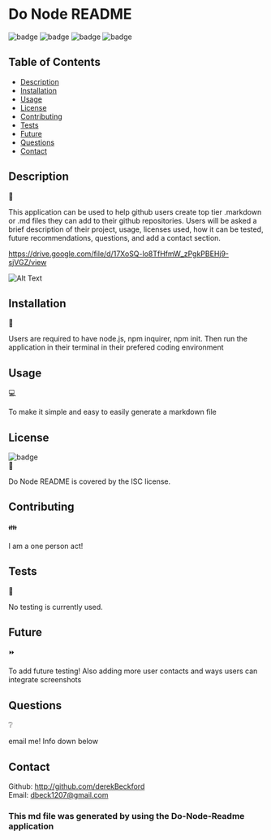 # Do Node README

![badge](https://img.shields.io/github/repo-size/derekBeckford/do-node-readme)
![badge](https://img.shields.io/tokei/lines/github/derekBeckford/do-node-readme)
![badge](https://img.shields.io/github/languages/top/derekBeckford/do-node-readme)
![badge](https://img.shields.io/github/last-commit/derekBeckford/do-node-readme)

  ## Table of Contents 

  - [Description](#description)
  - [Installation](#installation)
  - [Usage](#usage)
  - [License](#license)
  - [Contributing](#contributing)
  - [Tests](#tests)
  - [Future](#future)
  - [Questions](#questions)
  - [Contact](#contact)

  ## Description   
  📝
  
  This application can be used to help github users create top tier .markdown or .md files they can add to their github repositories. Users will be asked a brief description of their project, usage, licenses used, how it can be tested, future recommendations, questions, and add a contact section.
  
 https://drive.google.com/file/d/17XoSQ-lo8TfHfmW_zPgkPBEHj9-sjVGZ/view
 
![Alt Text](https://github.com/derekBeckford/do-node-readme/blob/main/src/READMEGenerator.gif)



  ## Installation 
  🔽
  
  Users are required to have node.js, npm inquirer, npm init. Then run the application in their terminal in their prefered coding environment

  ## Usage 
  💻
  
  To make it simple and easy to easily generate a markdown file

  ##  License 
  ![badge](https://img.shields.io/badge/license-ISC-brightgreen) </br>
  📎
  
  Do Node README is covered by the ISC license.
  
  ## Contributing 
  👪
  
  I am a one person act!

  ## Tests  
  📝
  
  No testing is currently used.
  
  ## Future  
  ⏩
  
  To add future testing! Also adding more user contacts and ways users can integrate screenshots

  ## Questions  
  ❔
  
  email me! Info down below
  
  ## Contact
  Github: http://github.com/derekBeckford </br>
  Email: dbeck1207@gmail.com


  ### This md file was generated by using the Do-Node-Readme application
